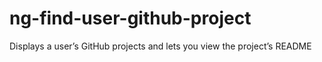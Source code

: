 # ng-find-user-github-project
Displays a user’s GitHub projects and lets you view the project’s README
